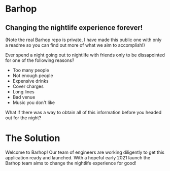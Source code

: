 # Barhop 

## Changing the nightlife experience forever!  

(Note the real Barhop repo is private, I have made this public one with only a readme so you can find out more of what we aim to accomplish!)

Ever spend a night going out to nightlife with friends only to be dissapointed for one of the following reasons?

- Too many people
- Not enough people
- Expensive drinks
- Cover charges
- Long lines
- Bad venue
- Music you don't like

What if there was a way to obtain all of this information before you headed out for the night?

# The Solution

Welcome to Barhop! Our team of engineers are working diligently to get this application ready and launched. With a hopeful early 2021 launch the Barhop team aims to change the nightlife experience for good!


